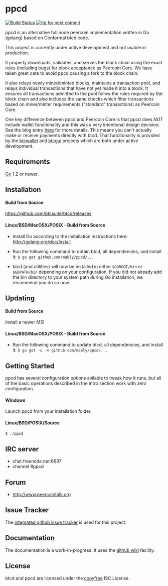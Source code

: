 ppcd
====

[![Build Status](https://travis-ci.org/mably/ppcd.png?branch=master)](https://travis-ci.org/mably/ppcd)
[![tip for next commit](http://peer4commit.com/projects/130.svg)](http://peer4commit.com/projects/130)

ppcd is an alternative full node peercoin implementation written in Go (golang) based on Conformal btcd code.

This project is currently under active development and not usable in production.

It properly downloads, validates, and serves the block chain using the exact
rules (including bugs) for block acceptance as Peercoin Core.  We have taken
great care to avoid ppcd causing a fork to the block chain.

It also relays newly mined/minted blocks, maintains a transaction pool, and
relays individual transactions that have not yet made it into a block.  It ensures
all transactions admitted to the pool follow the rules required by the block chain
and also includes the same checks which filter transactions based on
miner/minter requirements ("standard" transactions) as Peercoin Core.

One key difference between ppcd and Peercoin Core is that ppcd does *NOT* include
wallet functionality and this was a very intentional design decision.  See the
blog entry [here](https://blog.conformal.com/btcd-not-your-moms-bitcoin-daemon)
for more details.  This means you can't actually make or receive payments
directly with btcd.  That functionality is provided by the
[btcwallet](https://github.com/btcsuite/btcwallet) and
[btcgui](https://github.com/btcsuite/btcgui) projects which are both under
active development.

## Requirements

[Go](http://golang.org) 1.2 or newer.

## Installation

#### Build from Source

https://github.com/btcsuite/btcd/releases

#### Linux/BSD/MacOSX/POSIX - Build from Source

- Install Go according to the installation instructions here:
http://golang.org/doc/install

- Run the following command to obtain btcd, all dependencies, and install it:
```$ go get github.com/mably/ppcd/...```

- btcd (and utilities) will now be installed in either ```$GOROOT/bin``` or
```$GOPATH/bin``` depending on your configuration.  If you did not already
add the bin directory to your system path during Go installation, we
recommend you do so now.

## Updating

#### Build from Source

Install a newer MSI

#### Linux/BSD/MacOSX/POSIX - Build from Source

- Run the following command to update btcd, all dependencies, and install it:
```$ go get -u -v github.com/mably/ppcd/...```

## Getting Started

ppcd has several configuration options avilable to tweak how it runs, but all
of the basic operations described in the intro section work with zero
configuration.

#### Windows

Launch ppcd from your installation folder.

#### Linux/BSD/POSIX/Source

```bash
$ ./ppcd
````

## IRC server

- chat.freenode.net:6697
- channel #ppcd

## Forum

- http://www.peercointalk.org

## Issue Tracker

The [integrated github issue tracker](https://github.com/mably/ppcd/issues)
is used for this project.

## Documentation

The documentation is a work-in-progress.  It uses the [github wiki](https://github.com/mably/ppcd/wiki) facility.

<!--## GPG Verification Key

All official release tags are signed by Conformal so users can ensure the code
has not been tampered with and is coming from Conformal.  To verify the
signature perform the following:

- Download the public key from the Conformal website at
https://opensource.conformal.com/GIT-GPG-KEY-conformal.txt

- Import the public key into your GPG keyring:
```bash
gpg --import GIT-GPG-KEY-conformal.txt
```

- Verify the release tag with the following command where `TAG_NAME` is a
placeholder for the specific tag:
```bash
git tag -v TAG_NAME
```
-->
## License

btcd and ppcd are licensed under the [copyfree](http://copyfree.org) ISC License.
